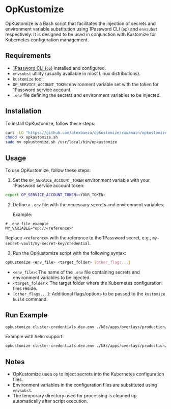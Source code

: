 # OpKustomize

OpKustomize is a Bash script that facilitates the injection of secrets and environment variable substitution using
1Password CLI (`op`) and `envsubst` respectively. It is designed to be used in conjunction with Kustomize for Kubernetes
configuration management.

## Requirements

- [1Password CLI (`op`)](https://support.1password.com/command-line/) installed and configured.
- `envsubst` utility (usually available in most Linux distributions).
- `kustomize` tool.
- `OP_SERVICE_ACCOUNT_TOKEN` environment variable set with the token for 1Password service account.
- `.env` file defining the secrets and environment variables to be injected.


## Installation

To install OpKustomize, follow these steps:


```bash
curl -LO "https://github.com/alexbaeza/opkustomize/raw/main/opkustomize.sh"
chmod +x opkustomize.sh
sudo mv opkustomize.sh /usr/local/bin/opkustomize
```


## Usage

To use OpKustomize, follow these steps:

1. Set the `OP_SERVICE_ACCOUNT_TOKEN` environment variable with your 1Password service account token:

```bash
export OP_SERVICE_ACCOUNT_TOKEN=<YOUR_TOKEN>
```

2. Define a `.env` file with the necessary secrets and environment variables:

   Example:

```dotenv
# .env file example
MY_VARIABLE="op://<reference>"
```

Replace `<reference>` with the reference to the 1Password secret, e.g., `my-secret-vault/my-secret-key/credential`.

3. Run the OpKustomize script with the following syntax:

```bash
opkustomize <env_file> <target_folder> [other_flags...]
```

- `<env_file>`: The name of the `.env` file containing secrets and environment variables to be injected.
- `<target_folder>`: The target folder where the Kubernetes configuration files reside.
- `[other_flags...]`: Additional flags/options to be passed to the `kustomize build` command.

## Run Example

```bash
opkustomize cluster-credentials.dev.env ./k8s/apps/overlays/production/
```

Example with helm support:

```bash
opkustomize cluster-credentials.dev.env ./k8s/apps/overlays/production/ --enable-helm
```

## Notes

- OpKustomize uses `op` to inject secrets into the Kubernetes configuration files.
- Environment variables in the configuration files are substituted using `envsubst`.
- The temporary directory used for processing is cleaned up automatically after script execution.
